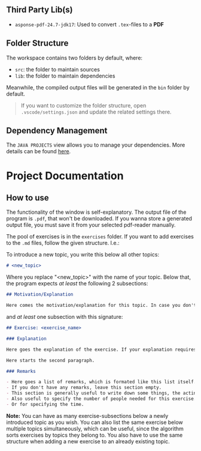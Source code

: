 ## Third Party Lib(s)

- `asponse-pdf-24.7-jdk17`: Used to convert `.tex`-files to a **PDF**

## Folder Structure

The workspace contains two folders by default, where:

- `src`: the folder to maintain sources
- `lib`: the folder to maintain dependencies

Meanwhile, the compiled output files will be generated in the `bin` folder by default.

> If you want to customize the folder structure, open `.vscode/settings.json` and update the related settings there.

## Dependency Management

The `JAVA PROJECTS` view allows you to manage your dependencies. More details can be found [here](https://github.com/microsoft/vscode-java-dependency#manage-dependencies).

# Project Documentation

## How to use

The functionality of the window is self-explanatory. The output file of the program is `.pdf`, that won't be downloaded. If you wanna store a generated output file, you must save it from your selected pdf-reader manually.

The pool of exercises is in the `exercises` folder. If you want to add exercises to the `.md` files, follow the given structure. I.e.:

To introduce a new topic, you write this below all other topics:

```markdown
# <new_topic>
```

Where you replace "<new_topic>" with the name of your topic. Below that, the program expects *at least* the following 2 subsections:

```markdown
## Motivation/Explanation

Here comes the motivation/explanation for this topic. In case you don't want to add neither motivation nor explanation, you can simply leave this subsection empty, but the header must be present.
```

and *at least* one subsection with this signature:

```markdown
## Exercise: <exercise_name>

### Explanation

Here goes the explanation of the exercise. If your explanation requires multiple paragraphs, you can add a second one by having one blank line between the paragraphs, you want to seperate. Just like this:

Here starts the second paragraph.

### Remarks

- Here goes a list of remarks, which is formated like this list itself.
- If you don't have any remarks, leave this section empty.
- This section is generally useful to write down some things, the acting people should keep in mind during the exercise.
- Also useful to specify the number of people needed for this exercise.
- Or for specifying the time.
```

**Note:** You can have as many exercise-subsections below a newly introduced topic as you wish. You can also list the same exercise below multiple topics simultaneously, which can be useful, since the algorithm sorts exercises by topics they belong to. You also have to use the same structure when adding a new exercise to an already existing topic.
